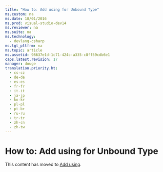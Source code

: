 ```yaml
---
title: "How to: Add using for Unbound Type"
ms.custom: na
ms.date: 10/01/2016
ms.prod: visual-studio-dev14
ms.reviewer: na
ms.suite: na
ms.technology: 
  - devlang-csharp
ms.tgt_pltfrm: na
ms.topic: article
ms.assetid: 98637e1d-1c71-424c-a335-c8ff59cdb6e1
caps.latest.revision: 17
manager: douge
translation.priority.ht: 
  - cs-cz
  - de-de
  - es-es
  - fr-fr
  - it-it
  - ja-jp
  - ko-kr
  - pl-pl
  - pt-br
  - ru-ru
  - tr-tr
  - zh-cn
  - zh-tw
---
```

# How to: Add using for Unbound Type
This content has moved to [Add using](../VS_not_in_toc/Add-using.md).